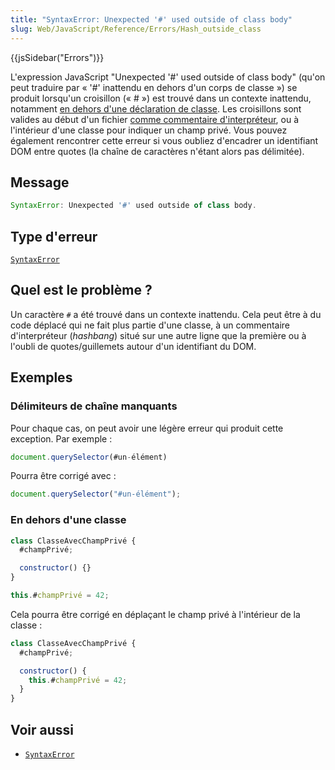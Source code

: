 ```yaml
---
title: "SyntaxError: Unexpected '#' used outside of class body"
slug: Web/JavaScript/Reference/Errors/Hash_outside_class
---
```


{{jsSidebar("Errors")}}

L'expression JavaScript "Unexpected '#' used outside of class body" (qu'on peut traduire par «&nbsp;'#' inattendu en dehors d'un corps de classe&nbsp;») se produit lorsqu'un croisillon («&nbsp;#&nbsp;») est trouvé dans un contexte inattendu, notamment [en dehors d'une déclaration de classe](/fr/docs/Web/JavaScript/Reference/Classes/Private_class_fields). Les croisillons sont valides au début d'un fichier [comme commentaire d'interpréteur](/fr/docs/Web/JavaScript/Reference/Lexical_grammar), ou à l'intérieur d'une classe pour indiquer un champ privé. Vous pouvez également rencontrer cette erreur si vous oubliez d'encadrer un identifiant DOM entre quotes (la chaîne de caractères n'étant alors pas délimitée).

## Message

```js
SyntaxError: Unexpected '#' used outside of class body.
```

## Type d'erreur

[`SyntaxError`](/fr/docs/Web/JavaScript/Reference/Global_Objects/SyntaxError)

## Quel est le problème&nbsp;?

Un caractère `#` a été trouvé dans un contexte inattendu. Cela peut être à du code déplacé qui ne fait plus partie d'une classe, à un commentaire d'interpréteur (<i lang="en">hashbang</i>) situé sur une autre ligne que la première ou à l'oubli de quotes/guillemets autour d'un identifiant du DOM.

## Exemples

### Délimiteurs de chaîne manquants

Pour chaque cas, on peut avoir une légère erreur qui produit cette exception. Par exemple&nbsp;:

```js example-bad
document.querySelector(#un-élément)
```

Pourra être corrigé avec&nbsp;:

```js example-good
document.querySelector("#un-élément");
```

### En dehors d'une classe

```js example-bad
class ClasseAvecChampPrivé {
  #champPrivé;

  constructor() {}
}

this.#champPrivé = 42;
```

Cela pourra être corrigé en déplaçant le champ privé à l'intérieur de la classe&nbsp;:

```js example-good
class ClasseAvecChampPrivé {
  #champPrivé;

  constructor() {
    this.#champPrivé = 42;
  }
}
```

## Voir aussi

- [`SyntaxError`](/fr/docs/Web/JavaScript/Reference/Global_Objects/SyntaxError)
